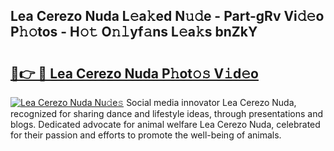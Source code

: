## Lea Cerezo Nuda L𝚎a𝚔ed N𝚞𝚍e - Part-gRv Vi𝚍𝚎o P𝚑𝚘tos - H𝚘𝚝 O𝚗𝚕yf𝚊ns L𝚎a𝚔s bnZkY

# <h2><a href="http://kf2tsf.oniu.top/?m=Lea+Cerezo+Nuda">🔗👉 🔴 Lea Cerezo Nuda P𝚑ot𝚘𝚜 V𝚒d𝚎o</a></h2>

[![Lea Cerezo Nuda Nu𝚍e𝚜](https://i.imgur.com/0qMVB7G.gif)](http://kf2tsf.oniu.top/?m=Lea+Cerezo+Nuda)
Social media innovator Lea Cerezo Nuda, recognized for sharing dance and lifestyle ideas, through presentations and blogs. Dedicated advocate for animal welfare Lea Cerezo Nuda, celebrated for their passion and efforts to promote the well-being of animals.  
